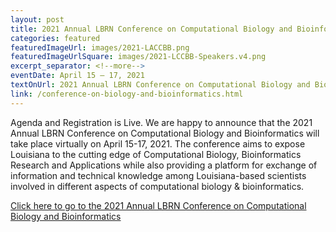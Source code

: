 ```yaml
--- 
layout: post
title: 2021 Annual LBRN Conference on Computational Biology and Bioinformatics
categories: featured
featuredImageUrl: images/2021-LACCBB.png
featuredImageUrlSquare: images/2021-LCCBB-Speakers.v4.png
excerpt_separator: <!--more-->
eventDate: April 15 — 17, 2021
textOnUrl: 2021 Annual LBRN Conference on Computational Biology and Bioinformatics
link: /conference-on-biology-and-bioinformatics.html
--- 
```

<p>Agenda and Registration is Live. We are happy to announce that the 2021 Annual LBRN Conference on Computational Biology and Bioinformatics will take place virtually on April 15-17, 2021. <!--more-->The conference aims to expose Louisiana to the cutting edge of Computational Biology, Bioinformatics Research and Applications while also providing a platform for exchange of information and technical knowledge among Louisiana-based scientists involved in different aspects of computational biology & bioinformatics.</p>

<p><a class="button" href="{{ "/conference-on-biology-and-bioinformatics.html" | relative_url }}">Click here to go to the 2021 Annual LBRN Conference on Computational Biology and Bioinformatics</a></p>
